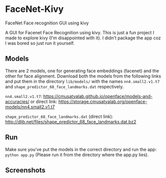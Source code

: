# FaceNet-Kivy
FaceNet Face recognition GUI using kivy

A GUI for Facenet Face Recognition using kivy. This is just a fun project I made to explore kivy (I'm disappointed with it).
I didn't package the app coz I was bored so just run it yourself.

## Models
There are 2 models, one for generating face embeddings (facenet) and the other for face alignment.
Download both the models from the following links and put them in the directory `lib/models/` with the names `nn4.small2.v1.t7` and `shape_predictor_68_face_landmarks.dat` respectively.

`nn4.small2.v1.t7`: https://cmusatyalab.github.io/openface/models-and-accuracies/ 
or direct link: https://storage.cmusatyalab.org/openface-models/nn4.small2.v1.t7

`shape_predictor_68_face_landmarks.dat` (direct link): http://dlib.net/files/shape_predictor_68_face_landmarks.dat.bz2 

## Run
Make sure you've put the models in the correct directory and run the app:
`python app.py` (Please run it from the directory where the app.py lies).

## Screenshots
